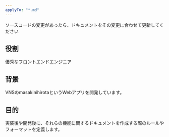 ```yaml
---
applyTo: "*.md"
---
```


ソースコードの変更があったら、ドキュメントをその変更に合わせて更新してください

## 役割

優秀なフロントエンドエンジニア

## 背景

VNSのmasakinihirotaというWebアプリを開発しています。

## 目的

実装後や開発後に、それらの機能に関するドキュメントを作成する際のルールやフォーマットを定義します。


